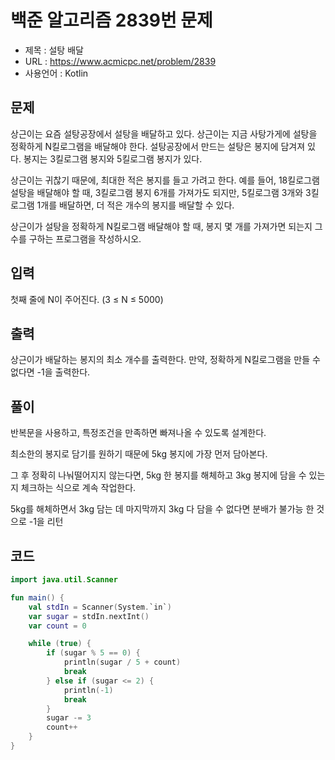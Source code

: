 # 백준 알고리즘 2839번 문제
* 제목 : 설탕 배달
* URL : https://www.acmicpc.net/problem/2839  
* 사용언어 : Kotlin

## 문제  
상근이는 요즘 설탕공장에서 설탕을 배달하고 있다. 상근이는 지금 사탕가게에 설탕을 정확하게 N킬로그램을 배달해야 한다. 설탕공장에서 만드는 설탕은 봉지에 담겨져 있다. 봉지는 3킬로그램 봉지와 5킬로그램 봉지가 있다.

상근이는 귀찮기 때문에, 최대한 적은 봉지를 들고 가려고 한다. 예를 들어, 18킬로그램 설탕을 배달해야 할 때, 3킬로그램 봉지 6개를 가져가도 되지만, 5킬로그램 3개와 3킬로그램 1개를 배달하면, 더 적은 개수의 봉지를 배달할 수 있다.

상근이가 설탕을 정확하게 N킬로그램 배달해야 할 때, 봉지 몇 개를 가져가면 되는지 그 수를 구하는 프로그램을 작성하시오.

## 입력
첫째 줄에 N이 주어진다. (3 ≤ N ≤ 5000)

## 출력
상근이가 배달하는 봉지의 최소 개수를 출력한다. 만약, 정확하게 N킬로그램을 만들 수 없다면 -1을 출력한다.

## 풀이
반복문을 사용하고, 특정조건을 만족하면 빠져나올 수 있도록 설계한다.

최소한의 봉지로 담기를 원하기 때문에 5kg 봉지에 가장 먼저 담아본다.

그 후 정확히 나눠떨어지지 않는다면, 5kg 한 봉지를 해체하고 3kg 봉지에 담을 수 있는지 체크하는 식으로 계속 작업한다.

5kg를 해체하면서 3kg 담는 데 마지막까지 3kg 다 담을 수 없다면 분배가 불가능 한 것으로 -1을 리턴

## 코드 
```kotlin
import java.util.Scanner

fun main() {
    val stdIn = Scanner(System.`in`)
    var sugar = stdIn.nextInt()
    var count = 0

    while (true) {
        if (sugar % 5 == 0) {
            println(sugar / 5 + count)
            break
        } else if (sugar <= 2) {
            println(-1)
            break
        }
        sugar -= 3
        count++
    }
}
```